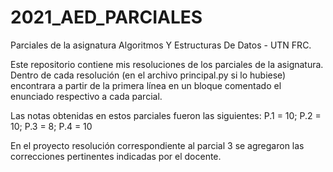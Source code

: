 # 2021_AED_PARCIALES
Parciales de la asignatura Algoritmos Y Estructuras De Datos - UTN FRC.

Este repositorio contiene mis resoluciones de los parciales de la asignatura. Dentro de cada resolución (en el archivo principal.py si lo hubiese) encontrara a partir de la primera línea en un bloque comentado el enunciado respectivo a cada parcial.

Las notas obtenidas en estos parciales fueron las siguientes:
P.1 = 10; P.2 = 10; P.3 = 8; P.4 = 10

En el proyecto resolución correspondiente al parcial 3 se agregaron las correcciones pertinentes indicadas por el docente.
